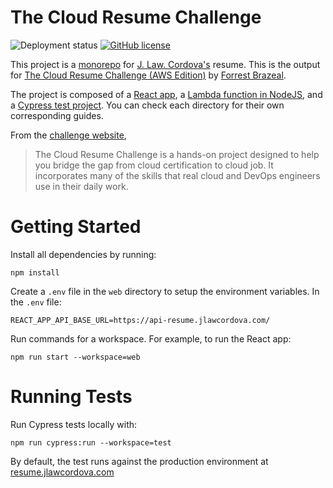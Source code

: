 # The Cloud Resume Challenge

![Deployment status](https://github.com/jlawcordova/cloudresumechallenge/actions/workflows/deploy-production.yml/badge.svg) [![GitHub license](https://img.shields.io/badge/license-MIT-blue.svg)](LICENSE)

This project is a [monorepo](https://docs.npmjs.com/cli/v7/using-npm/workspaces) for [J. Law. Cordova's](https://github.com/jlawcordova) resume. This is the output for [The Cloud Resume Challenge (AWS Edition)](https://cloudresumechallenge.dev/docs/the-challenge/aws/) by [Forrest Brazeal](https://forrestbrazeal.com/).

The project is composed of a [React app](web), a [Lambda function in NodeJS](app), and a [Cypress test project](test). You can check each directory for their own corresponding guides.

From the [challenge website](https://cloudresumechallenge.dev/docs/faq/#what-is-the-cloud-resume-challenge),

> The Cloud Resume Challenge is a hands-on project designed to help you bridge the gap from cloud certification to cloud job. It incorporates many of the skills that real cloud and DevOps engineers use in their daily work.

# Getting Started

Install all dependencies by running:

`npm install`

Create a `.env` file in the `web` directory to setup the environment variables. In the `.env` file:

```
REACT_APP_API_BASE_URL=https://api-resume.jlawcordova.com/
```

Run commands for a workspace. For example, to run the React app:

`npm run start --workspace=web`

# Running Tests

Run Cypress tests locally with:

`npm run cypress:run --workspace=test`

By default, the test runs against the production environment at [resume.jlawcordova.com](https://resume.jlawcordova.com)

